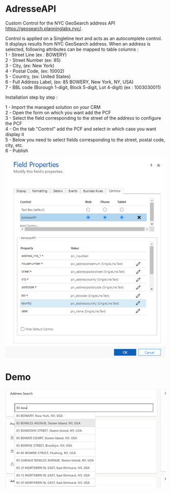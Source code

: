 # AdresseAPI
 
Custom Control for the NYC GeoSearch address API https://geosearch.planninglabs.nyc/.

Control is applied on a Singleline text and acts as an autocomplete control. It displays results from NYC GeoSearch address. When an address is selected, following attributes can be mapped to table columns :  
1 - Street Line (ex : BOWERY)  
2 - Street Number (ex: 85)  
3 - City, (ex: New York)  
4 - Postal Code, (ex: 10002)  
5 - Country, (ex: United States)  
6 - Full Address Label, (ex: 85 BOWERY, New York, NY, USA)  
7 - BBL code (Borough 1-digit, Block 5-digit, Lot 4-digit) (ex : 1003030011)  

Installation step by step : 

1 - Import the managed solution on your CRM  
2 - Open the form on which you want add the PCF  
3 - Select the field corresponding to the street of the address to configure the PCF  
4 - On the tab "Control" add the PCF and select in which case you want display it  
5 - Below you need to select fields corresponding to the street, postal code, city, etc.  
6 - Publish  
 
![alt text](img/config.png)

# Demo 

![alt text](img/demo.png)